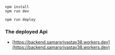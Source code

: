 ```
npm install
npm run dev
```

```
npm run deploy
```
### The deployed Api
- [https://backend.samarsrivastav38.workers.dev](https://backend.samarsrivastav38.workers.dev)